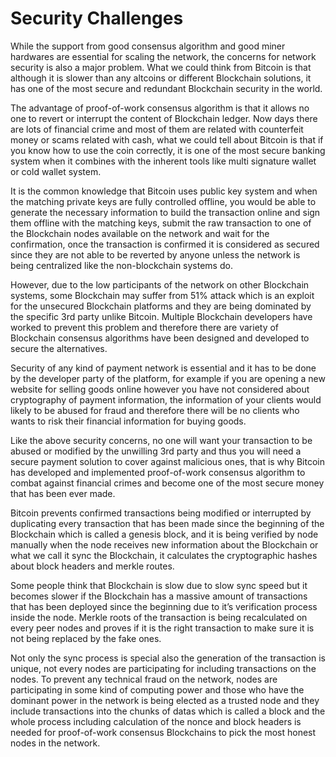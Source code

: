# Security Challenges

While the support from good consensus algorithm and good miner hardwares are essential for scaling the network, the concerns for network security is also a major problem. What we could think from Bitcoin is that although it is slower than any altcoins or different Blockchain solutions, it has one of the most secure and redundant Blockchain security in the world.

The advantage of proof-of-work consensus algorithm is that it allows no one to revert or interrupt the content of Blockchain ledger. Now days there are lots of financial crime and most of them are related with counterfeit money or scams related with cash, what we could tell about Bitcoin is that if you know how to use the coin correctly, it is one of the most secure banking system when it combines with the inherent tools like multi signature wallet or cold wallet system.

It is the common knowledge that Bitcoin uses public key system and when the matching private keys are fully controlled offline, you would be able to generate the necessary information to build the transaction online and sign them offline with the matching keys, submit the raw transaction to one of the Blockchain nodes available on the network and wait for the confirmation, once the transaction is confirmed it is considered as secured since they are not able to be reverted by anyone unless the network is being centralized like the non-blockchain systems do.

However, due to the low participants of the network on other Blockchain systems, some Blockchain may suffer from 51% attack which is an exploit for the unsecured Blockchain platforms and they are being dominated by the specific 3rd party unlike Bitcoin. Multiple Blockchain developers have worked to prevent this problem and therefore there are variety of Blockchain consensus algorithms have been designed and developed to secure the alternatives.

Security of any kind of payment network is essential and it has to be done by the developer party of the platform, for example if you are opening a new website for selling goods online however you have not considered about cryptography of payment information, the information of your clients would likely to be abused for fraud and therefore there will be no clients who wants to risk their financial information for buying goods.

Like the above security concerns, no one will want your transaction to be abused or modified by the unwilling 3rd party and thus you will need a secure payment solution to cover against malicious ones, that is why Bitcoin has developed and implemented proof-of-work consensus algorithm to combat against financial crimes and become one of the most secure money that has been ever made.

Bitcoin prevents confirmed transactions being modified or interrupted by duplicating every transaction that has been made since the beginning of the Blockchain which is called a genesis block, and it is being verified by node manually when the node receives new information about the Blockchain or what we call it sync the Blockchain, it calculates the cryptographic hashes about block headers and merkle routes.

Some people think that Blockchain is slow due to slow sync speed but it becomes slower if the Blockchain has a massive amount of transactions that has been deployed since the beginning due to it’s verification process inside the node. Merkle roots of the transaction is being recalculated on every peer nodes and proves if it is the right transaction to make sure it is not being replaced by the fake ones.

Not only the sync process is special also the generation of the transaction is unique, not every nodes are participating for including transactions on the nodes. To prevent any technical fraud on the network, nodes are participating in some kind of computing power and those who have the dominant power in the network is being elected as a trusted node and they include transactions into the chunks of datas which is called a block and the whole process including calculation of the nonce and block headers is needed for proof-of-work consensus Blockchains to pick the most honest nodes in the network.
